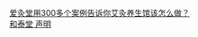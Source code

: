   
[爱灸堂用300多个案例告诉你艾灸养生馆该怎么做？](http://www.dianyue.me/archives/851/fn8asyvm1mgvan5n/)  
[和泰堂       声明](http://www.dianyue.me/archives/840/zfi98wyjc1hn7k9v/)